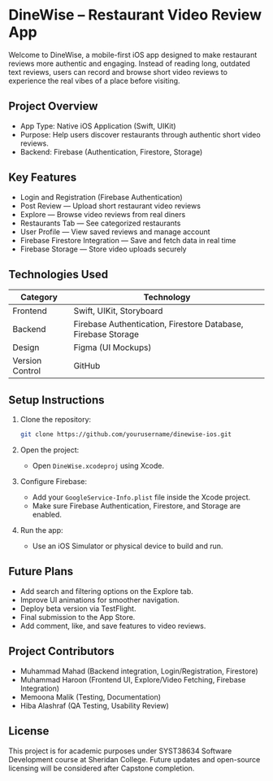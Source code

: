 # DineWise – Restaurant Video Review App

Welcome to DineWise, a mobile-first iOS app designed to make restaurant reviews more authentic and engaging.
Instead of reading long, outdated text reviews, users can record and browse short video reviews to experience the real vibes of a place before visiting.

## Project Overview

- App Type: Native iOS Application (Swift, UIKit)
- Purpose: Help users discover restaurants through authentic short video reviews.
- Backend: Firebase (Authentication, Firestore, Storage)

## Key Features

- Login and Registration (Firebase Authentication)
- Post Review — Upload short restaurant video reviews
- Explore — Browse video reviews from real diners
- Restaurants Tab — See categorized restaurants
- User Profile — View saved reviews and manage account
- Firebase Firestore Integration — Save and fetch data in real time
- Firebase Storage — Store video uploads securely

## Technologies Used

| Category        | Technology     |
|-----------------|----------------|
| Frontend        | Swift, UIKit, Storyboard |
| Backend         | Firebase Authentication, Firestore Database, Firebase Storage |
| Design          | Figma (UI Mockups) |
| Version Control | GitHub |

## Setup Instructions

1. Clone the repository:
   ```bash
   git clone https://github.com/yourusername/dinewise-ios.git
   ```

2. Open the project:
   - Open `DineWise.xcodeproj` using Xcode.

3. Configure Firebase:
   - Add your `GoogleService-Info.plist` file inside the Xcode project.
   - Make sure Firebase Authentication, Firestore, and Storage are enabled.

4. Run the app:
   - Use an iOS Simulator or physical device to build and run.

## Future Plans

- Add search and filtering options on the Explore tab.
- Improve UI animations for smoother navigation.
- Deploy beta version via TestFlight.
- Final submission to the App Store.
- Add comment, like, and save features to video reviews.

## Project Contributors

- Muhammad Mahad (Backend integration, Login/Registration, Firestore)
- Muhammad Haroon (Frontend UI, Explore/Video Fetching, Firebase Integration)
- Memoona Malik (Testing, Documentation)
- Hiba Alashraf (QA Testing, Usability Review)

## License

This project is for academic purposes under SYST38634 Software Development course at Sheridan College.
Future updates and open-source licensing will be considered after Capstone completion.
